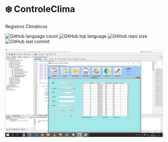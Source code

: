 # :snowflake: ControleClima
Registros Climáticos


![GitHub language count](https://img.shields.io/github/languages/count/adilsonmicuim/ControleClima)
![GitHub top language](https://img.shields.io/github/languages/top/adilsonmicuim/ControleClima)
![GitHub repo size](https://img.shields.io/github/repo-size/adilsonmicuim/ControleClima)
![GitHub last commit](https://img.shields.io/github/last-commit/adilsonmicuim/ControleClima)

<img src="print/print01.png">

